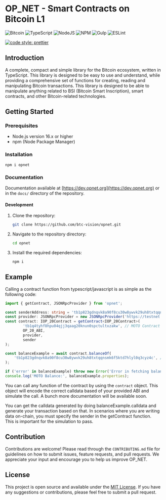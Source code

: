 # OP_NET - Smart Contracts on Bitcoin L1

![Bitcoin](https://img.shields.io/badge/Bitcoin-000?style=for-the-badge&logo=bitcoin&logoColor=white)
![TypeScript](https://img.shields.io/badge/TypeScript-007ACC?style=for-the-badge&logo=typescript&logoColor=white)
![NodeJS](https://img.shields.io/badge/Node%20js-339933?style=for-the-badge&logo=nodedotjs&logoColor=white)
![NPM](https://img.shields.io/badge/npm-CB3837?style=for-the-badge&logo=npm&logoColor=white)
![Gulp](https://img.shields.io/badge/GULP-%23CF4647.svg?style=for-the-badge&logo=gulp&logoColor=white)
![ESLint](https://img.shields.io/badge/ESLint-4B3263?style=for-the-badge&logo=eslint&logoColor=white)

[![code style: prettier](https://img.shields.io/badge/code_style-prettier-ff69b4.svg?style=flat-square)](https://github.com/prettier/prettier)

## Introduction

A complete, compact and simple library for the Bitcoin ecosystem, written in
TypeScript. This library is designed to be easy to use and understand, while
providing a comprehensive set of functions for creating, reading and
manipulating Bitcoin transactions. This library is designed to be able to
manipulate anything related to BSI (Bitcoin Smart Inscription), smart contracts,
and other Bitcoin-related technologies.

## Getting Started

### Prerequisites

- Node.js version 16.x or higher
- npm (Node Package Manager)

### Installation

```shell
npm i opnet
```

### Documentation

Documentation available at [https://dev.opnet.org](https://dev.opnet.org) or in
the `docs/` directory of the repository.

#### Development

1. Clone the repository:
   ```bash
   git clone https://github.com/btc-vision/opnet.git
   ```
2. Navigate to the repository directory:
   ```bash
   cd opnet
   ```
3. Install the required dependencies:
   ```bash
   npm i
   ```

## Example

Calling a contract function from typescript/javascript is as simple as the following code:
```typescript
import { getContract, JSONRpcProvider } from 'opnet';

const senderAddress: string = 'tb1p823gdnqvk8a90f8cu30w8ywvk29uh8txtqqnsmk6f5ktd7hlyl0q3cyz4c';
const provider: JSONRpcProvider = new JSONRpcProvider('https://testnet.opnet.org');
const contract: IOP_20Contract = getContract<IOP_20Contract>(
        'tb1q4tyhf8hpu04qjj3qaag20knun0spctultxzakw', // MOTO Contract
        OP_20_ABI,
        provider, 
        sender
);

const balanceExample = await contract.balanceOf(
    'tb1p823gdnqvk8a90f8cu30w8ywvk29uh8txtqqnsmk6f5ktd7hlyl0q3cyz4c', // Random address
);

if ('error' in balanceExample) throw new Error('Error in fetching balance');
console.log('MOTO Balance:', balanceExample.properties);
```

You can call any function of the contract by using the `contract` object. This object will encode the correct calldata based of your provided ABI and simulate the call.
A bunch more documentation will be available soon.

You can get the calldata generated by doing balanceExample.calldata and generate your transaction based on that.
In scenarios where you are writing data on-chain, you must specify the sender in the getContract function. This is important for the simulation to pass.

## Contribution

Contributions are welcome! Please read through the `CONTRIBUTING.md` file for
guidelines on how to submit issues, feature requests, and pull requests. We
appreciate your input and encourage you to help us improve OP_NET.

## License

This project is open source and available under the [MIT License](LICENSE). If
you have any suggestions or contributions, please feel free to submit a pull
request.

